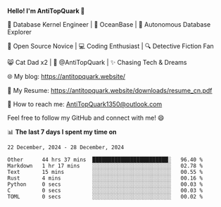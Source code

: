 
**Hello! I'm AntiTopQuark 👋**

🔧 Database Kernel Engineer | 🌊 OceanBase | 🤖 Autonomous Database Explorer

🌱 Open Source Novice | 💻 Coding Enthusiast | 🔍 Detective Fiction Fan

😸 Cat Dad x2 | 🎉 @AntiTopQuark | ✨ Chasing Tech & Dreams

🌐 My blog: https://antitopquark.website/

📄 My Resume: https://antitopquark.website/downloads/resume_cn.pdf

📧 How to reach me: AntiTopQuark1350@outlook.com

Feel free to follow my GitHub and connect with me! 😄

📊 **The last 7 days I spent my time on** 

<!--START_SECTION:waka-->
```text
22 December, 2024 - 28 December, 2024

Other      44 hrs 37 mins  ████████████████████████░   96.40 % 
Markdown   1 hr 17 mins    ░░░░░░░░░░░░░░░░░░░░░░░░░   02.78 % 
Text       15 mins         ░░░░░░░░░░░░░░░░░░░░░░░░░   00.55 % 
Rust       4 mins          ░░░░░░░░░░░░░░░░░░░░░░░░░   00.16 % 
Python     0 secs          ░░░░░░░░░░░░░░░░░░░░░░░░░   00.03 % 
C          0 secs          ░░░░░░░░░░░░░░░░░░░░░░░░░   00.03 % 
TOML       0 secs          ░░░░░░░░░░░░░░░░░░░░░░░░░   00.02 %
```
<!--END_SECTION:waka-->


